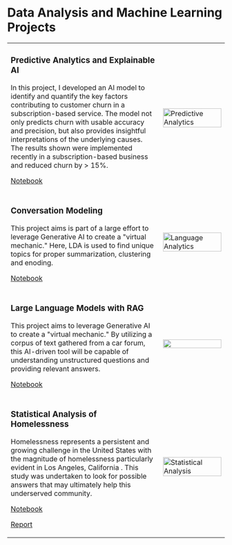<h1>Data Analysis and Machine Learning Projects</h1>
<table>
  <tr>
    <td style="width: 70%;">
      <h3>Predictive Analytics and Explainable AI</h3>
      <p>In this project, I developed an AI model to identify and quantify the key factors contributing to customer churn in a subscription-based service. The model not only predicts churn with usable accuracy and precision, but also provides insightful interpretations of the underlying causes. The results shown were implemented recently in a subscription-based business and reduced churn by > 15%.</p>
      <p><a href="https://github.com/davidelgas/DataSciencePortfolio/blob/main/Inference_Models/predictive_model.ipynb">Notebook</a></p>
    </td>
    <td style="width: 30%;">
      <img src="https://davidelgas.github.io/images/shapley.png" alt="Predictive Analytics" width="100%" />
    </td>
  </tr>
  <tr>
    <td style="width: 70%;">
      <h3>Conversation Modeling</h3>
      <p>This project aims is part of a large effort to leverage Generative AI to create a "virtual mechanic." Here, LDA is used to find unique topics for proper summarization, clustering and enoding.</p>
      <p><a href="https://github.com/davidelgas/DataSciencePortfolio/blob/main/Language_Models/NLP_with_LDA.ipynb">Notebook</a></p>
    </td>
    <td style="width: 30%;">
      <img src="https://davidelgas.github.io/images/LDA.png" alt="Language Analytics" width="100%" />
    </td>
  </tr>
  <tr>
    <td style="width: 70%;">
      <h3>Large Language Models with RAG</h3>
      <p>This project aims to leverage Generative AI to create a "virtual mechanic." By utilizing a corpus of text gathered from a car forum, this AI-driven tool will be capable of understanding unstructured questions and providing relevant answers. </p>
      <p><a href="https://github.com/davidelgas/DataSciencePortfolio/blob/main/Language_Models/LLM_with_RAG.ipynb">Notebook</a></p>
    </td>
    <td style="width: 30%;">
      <img src="https://davidelgas.github.io/images/TSNE_GIF.gif" width="100%" />
    </td>
  </tr>
  <tr>
    <td style="width: 70%;">
      <h3>Statistical Analysis of Homelessness</h3>
      <p>Homelessness represents a persistent and growing challenge in the United States  with the magnitude of homelessness particularly evident in Los Angeles, California .  This study was undertaken to look for possible answers that may ultimately help this underserved community.</p>
      <p><a href="https://github.com/davidelgas/DataSciencePortfolio/blob/main/Statistical_Models/Homelessness.rmd">Notebook</a></p>
      <p><a href="https://github.com/davidelgas/DataSciencePortfolio/blob/main/Statistical_Models/Homelessness.pdf">Report</a></p>
    </td>
    <td style="width: 30%;">
      <img src="https://davidelgas.github.io/images/BoxWhiskers.png" alt="Statistical Analysis" width="100%" />
    </td>
  </tr>
</table>
